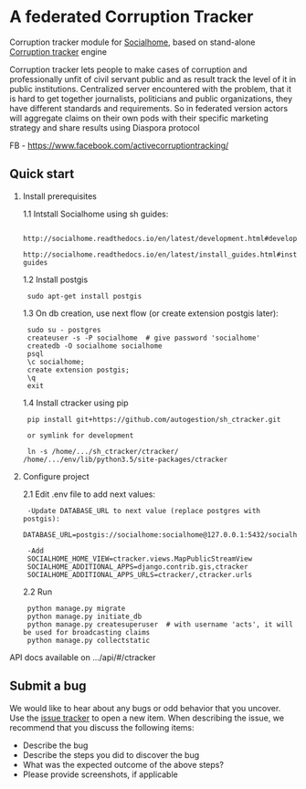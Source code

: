# A federated Corruption Tracker

Corruption tracker module for [Socialhome](https://github.com/jaywink/socialhome),
based on stand-alone [Corruption tracker](https://github.com/autogestion/corruption_tracker) engine

Corruption tracker lets people to make cases of corruption and professionally unfit of civil servant public and as result track the level of it in public institutions.
Centralized server encountered with the problem, that it is hard to get together journalists, politicians and public organizations, they have different standards and requirements. So in federated version actors will aggregate claims on their own pods with their specific marketing strategy and share results using Diaspora protocol

FB - https://www.facebook.com/activecorruptiontracking/


## Quick start

1. Install prerequisites

    1.1 Intstall Socialhome using sh guides:

        http://socialhome.readthedocs.io/en/latest/development.html#development
        http://socialhome.readthedocs.io/en/latest/install_guides.html#install-guides

    1.2 Install postgis

        sudo apt-get install postgis

    1.3 On db creation, use next flow (or create extension postgis later):

        sudo su - postgres
        createuser -s -P socialhome  # give password 'socialhome'
        createdb -O socialhome socialhome
        psql
        \c socialhome;
        create extension postgis;
        \q    
        exit

    1.4 Install ctracker using pip

        pip install git+https://github.com/autogestion/sh_ctracker.git

        or symlink for development

        ln -s /home/.../sh_ctracker/ctracker/ /home/.../env/lib/python3.5/site-packages/ctracker

2. Configure project

    2.1 Edit .env file to add next values:

        -Update DATABASE_URL to next value (replace postgres with postgis):
        DATABASE_URL=postgis://socialhome:socialhome@127.0.0.1:5432/socialhome

        -Add 
        SOCIALHOME_HOME_VIEW=ctracker.views.MapPublicStreamView
        SOCIALHOME_ADDITIONAL_APPS=django.contrib.gis,ctracker
        SOCIALHOME_ADDITIONAL_APPS_URLS=ctracker/,ctracker.urls

    2.2 Run
    
        python manage.py migrate
        python manage.py initiate_db
        python manage.py createsuperuser  # with username 'acts', it will be used for broadcasting claims
        python manage.py collectstatic


API docs available on .../api/#/ctracker


## Submit a bug

We would like to hear about any bugs or odd behavior that you uncover. Use the [issue tracker](../../issues/) to open a new item. When describing the issue, we recommend that you discuss the following items:

  * Describe the bug
  * Describe the steps you did to discover the bug
  * What was the expected outcome of the above steps?
  * Please provide screenshots, if applicable     